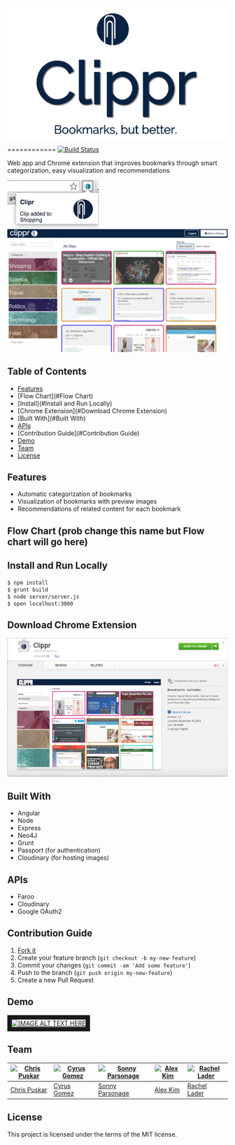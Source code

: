 <img src="readmeLogo.png" align="center" />

============
[![Build Status](https://travis-ci.org/BitsPleaseMKS/Clipr.svg?branch=dev)](https://travis-ci.org/BitsPleaseMKS/Clipr)

Web app and Chrome extension that improves bookmarks through smart categorization, easy visualization and recommendations


<img src="readmeExt.png" />

<img src="cliprScreen.png" />


## Table of Contents

- [Features](#Features)
- [Flow Chart](#Flow Chart)
- [Install](#Install and Run Locally)
- [Chrome Extension](#Download Chrome Extension)
- [Built With](#Built With)
- [APIs](#APIs)
- [Contribution Guide](#Contribution Guide)
- [Demo](#Demo)
- [Team](#Team)
- [License](#License)

## Features

- Automatic categorization of bookmarks
- Visualization of bookmarks with preview images
- Recommendations of related content for each bookmark

## Flow Chart (prob change this name but Flow chart will go here)

## Install and Run Locally

``` 
$ npm install
$ grunt build
$ node server/server.js
$ open localhost:3000
```

## Download Chrome Extension

<img src="readmeChromeExt.png" />

## Built With

- Angular
- Node
- Express
- Neo4J
- Grunt
- Passport (for authentication)
- Cloudinary (for hosting images)

## APIs

- Faroo
- Cloudinary
- Google OAuth2

## Contribution Guide

1. [Fork it](https://github.com/BitsPleaseMKS/Clipr/fork)
2. Create your feature branch (`git checkout -b my-new-feature`)
3. Commit your changes (`git commit -am 'Add some feature'`)
4. Push to the branch (`git push origin my-new-feature`)
5. Create a new Pull Request

## Demo

<a href="http://www.youtube.com/watch?feature=player_embedded&v=5fP4emqw7O4
" target="_blank"><img src="http://img.youtube.com/vi/5fP4emqw7O4/0.jpg" 
alt="IMAGE ALT TEXT HERE" width="240" height="180" border="10" /></a>

## Team

[![Chris Puskar](https://avatars0.githubusercontent.com/u/5401197?v=3&s=120)](https://github.com/cjpuskar) | [![Cyrus Gomez](https://avatars2.githubusercontent.com/u/13814682?v=3&s=120)](https://github.com/cygomez) | [![Sonny Parsonage](https://avatars2.githubusercontent.com/u/13169991?v=3&s=120)](https://github.com/sonny-qa) | [![Alex Kim](https://avatars1.githubusercontent.com/u/10258122?v=3&s=120)](https://github.com/minseokim) | [![Rachel Lader](https://avatars0.githubusercontent.com/u/13043589?v=3&s=120)](https://github.com/RachelLader)
---|---|---|---|---|
[Chris Puskar](https://github.com/cjpuskar) | [Cyrus Gomez](https://github.com/cygomez) | [Sonny Parsonage](https://github.com/sonny-qa) | [Alex Kim](https://github.com/minseokim) | [Rachel Lader](https://github.com/RachelLader)

## License 

This project is licensed under the terms of the MIT license.
